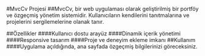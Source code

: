 #MvcCv Projesi
##MvcCv, bir web uygulaması olarak geliştirilmiş bir portföy ve özgeçmiş yönetim sistemidir. Kullanıcıların kendilerini tanıtmalarına ve projelerini sergilemelerine olanak tanır.

##Özellikler
####Kullanıcı dostu arayüz
####Dinamik içerik yönetimi
####Responsive tasarım
####Proje ve deneyim ekleme imkanı
##Kullanım
####Uygulama açıldığında, ana sayfada özgeçmiş bilgilerinizi göreceksiniz.
